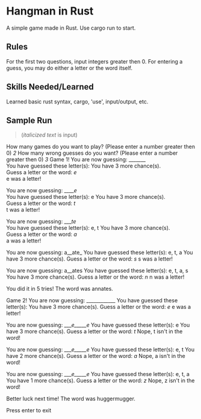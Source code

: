 # Hangman in Rust

A simple game made in Rust. Use cargo run to start. 

## Rules

For the first two questions, input integers greater then 0. For entering a guess, you may do either a letter or the word itself.

## Skills Needed/Learned

Learned basic rust syntax, cargo, 'use', input/output, etc.

## Sample Run

> (*italicized text* is input)

How many games do you want to play? (Please enter a number greater then 0)
*2*
How many wrong guesses do you want? (Please enter a number greater then 0)
*3*
Game 1!
You are now guessing: _______    
You have guessed these letter(s):
You have 3 more chance(s).       
Guess a letter or the word: *e*   
e was a letter!

You are now guessing: _____e_    
You have guessed these letter(s):
e
You have 3 more chance(s).       
Guess a letter or the word: *t*   
t was a letter!

You are now guessing: ____te_    
You have guessed these letter(s):
e, t
You have 3 more chance(s).       
Guess a letter or the word: *a*    
a was a letter!

You are now guessing: a__ate_
You have guessed these letter(s):
e, t, a
You have 3 more chance(s).
Guess a letter or the word: *s*
s was a letter!

You are now guessing: a__ates
You have guessed these letter(s):
e, t, a, s
You have 3 more chance(s).
Guess a letter or the word: *n*
n was a letter!

You did it in 5 tries!
The word was annates.


Game 2!
You are now guessing: ____________
You have guessed these letter(s):
You have 3 more chance(s).
Guess a letter or the word: *e*
e was a letter!

You are now guessing: ____e_____e_
You have guessed these letter(s):
e
You have 3 more chance(s).
Guess a letter or the word: *t*
Nope, t isn't in the word!

You are now guessing: ____e_____e_
You have guessed these letter(s):
e, t
You have 2 more chance(s).
Guess a letter or the word: *a*
Nope, a isn't in the word!

You are now guessing: ____e_____e_
You have guessed these letter(s):
e, t, a
You have 1 more chance(s).
Guess a letter or the word: *z*
Nope, z isn't in the word!

Better luck next time!
The word was huggermugger.

Press enter to exit
